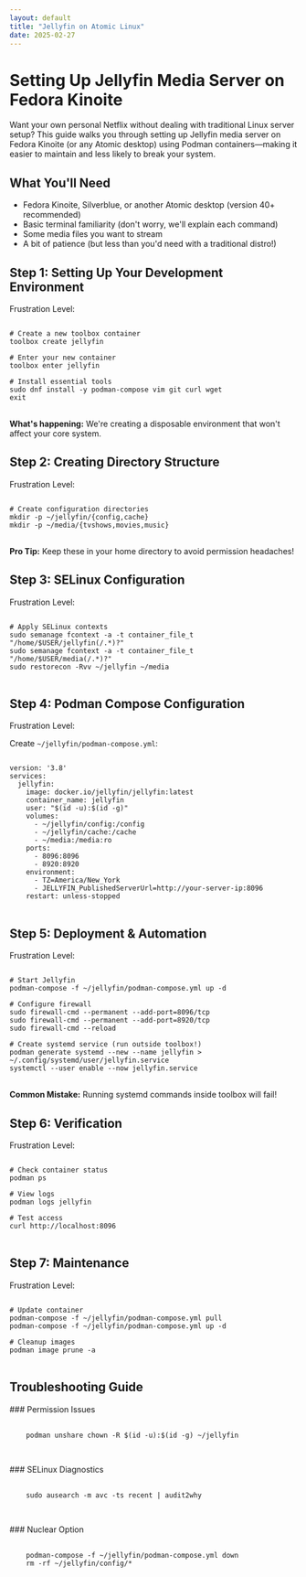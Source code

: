 ```yaml
---
layout: default
title: "Jellyfin on Atomic Linux"
date: 2025-02-27
---
```


# Setting Up Jellyfin Media Server on Fedora Kinoite

<div class="intro-note">
    <p>
        Want your own personal Netflix without dealing with traditional Linux server setup?
        This guide walks you through setting up Jellyfin media server on Fedora Kinoite (or any Atomic desktop)
        using Podman containers—making it easier to maintain and less likely to break your system.
    </p>
</div>

## What You'll Need

- Fedora Kinoite, Silverblue, or another Atomic desktop (version 40+ recommended)
- Basic terminal familiarity (don't worry, we'll explain each command)
- Some media files you want to stream
- A bit of patience (but less than you'd need with a traditional distro!)

## Step 1: Setting Up Your Development Environment

<div class="frustration-meter">
    <div class="frustration-label">Frustration Level:</div>
    <div class="frustration-level">
        <div class="frustration-fill frustration-low"></div>
    </div>
</div>

<pre>
<code>
# Create a new toolbox container
toolbox create jellyfin

# Enter your new container
toolbox enter jellyfin

# Install essential tools
sudo dnf install -y podman-compose vim git curl wget
exit
</code>
</pre>

<div class="tip-box">
    <strong>What's happening:</strong> We're creating a disposable environment that won't affect your core system.
</div>

## Step 2: Creating Directory Structure

<div class="frustration-meter">
    <div class="frustration-label">Frustration Level:</div>
    <div class="frustration-level">
        <div class="frustration-fill frustration-low"></div>
    </div>
</div>

<pre>
<code>
# Create configuration directories
mkdir -p ~/jellyfin/{config,cache}
mkdir -p ~/media/{tvshows,movies,music}
</code>
</pre>

<div class="reality-check">
    <strong>Pro Tip:</strong> Keep these in your home directory to avoid permission headaches!
</div>

## Step 3: SELinux Configuration

<div class="frustration-meter">
    <div class="frustration-label">Frustration Level:</div>
    <div class="frustration-level">
        <div class="frustration-fill frustration-medium"></div>
    </div>
</div>

<pre>
<code>
# Apply SELinux contexts
sudo semanage fcontext -a -t container_file_t "/home/$USER/jellyfin(/.*)?"
sudo semanage fcontext -a -t container_file_t "/home/$USER/media(/.*)?"
sudo restorecon -Rvv ~/jellyfin ~/media
</code>
</pre>

## Step 4: Podman Compose Configuration

<div class="frustration-meter">
    <div class="frustration-label">Frustration Level:</div>
    <div class="frustration-level">
        <div class="frustration-fill frustration-medium"></div>
    </div>
</div>

<p>Create <code>~/jellyfin/podman-compose.yml</code>:</p>

<pre>
<code>
version: '3.8'
services:
  jellyfin:
    image: docker.io/jellyfin/jellyfin:latest
    container_name: jellyfin
    user: "$(id -u):$(id -g)"
    volumes:
      - ~/jellyfin/config:/config
      - ~/jellyfin/cache:/cache
      - ~/media:/media:ro
    ports:
      - 8096:8096
      - 8920:8920
    environment:
      - TZ=America/New_York
      - JELLYFIN_PublishedServerUrl=http://your-server-ip:8096
    restart: unless-stopped
</code>
</pre>

## Step 5: Deployment & Automation

<div class="frustration-meter">
    <div class="frustration-label">Frustration Level:</div>
    <div class="frustration-level">
        <div class="frustration-fill frustration-medium"></div>
    </div>
</div>

<pre>
<code>
# Start Jellyfin
podman-compose -f ~/jellyfin/podman-compose.yml up -d

# Configure firewall
sudo firewall-cmd --permanent --add-port=8096/tcp
sudo firewall-cmd --permanent --add-port=8920/tcp
sudo firewall-cmd --reload

# Create systemd service (run outside toolbox!)
podman generate systemd --new --name jellyfin > ~/.config/systemd/user/jellyfin.service
systemctl --user enable --now jellyfin.service
</code>
</pre>

<div class="reality-check">
    <strong>Common Mistake:</strong> Running systemd commands inside toolbox will fail!
</div>

## Step 6: Verification

<div class="frustration-meter">
    <div class="frustration-label">Frustration Level:</div>
    <div class="frustration-level">
        <div class="frustration-fill frustration-low"></div>
    </div>
</div>

<pre>
<code>
# Check container status
podman ps

# View logs
podman logs jellyfin

# Test access
curl http://localhost:8096
</code>
</pre>

## Step 7: Maintenance

<div class="frustration-meter">
    <div class="frustration-label">Frustration Level:</div>
    <div class="frustration-level">
        <div class="frustration-fill frustration-low"></div>
    </div>
</div>

<pre>
<code>
# Update container
podman-compose -f ~/jellyfin/podman-compose.yml pull
podman-compose -f ~/jellyfin/podman-compose.yml up -d

# Cleanup images
podman image prune -a
</code>
</pre>

## Troubleshooting Guide

<div class="tip-box">
    ### Permission Issues
    <pre>
    <code>
    podman unshare chown -R $(id -u):$(id -g) ~/jellyfin
    </code>
    </pre>
</div>

<div class="tip-box">
    ### SELinux Diagnostics
    <pre>
    <code>
    sudo ausearch -m avc -ts recent | audit2why
    </code>
    </pre>
</div>

<div class="reality-check">
    ### Nuclear Option
    <pre>
    <code>
    podman-compose -f ~/jellyfin/podman-compose.yml down
    rm -rf ~/jellyfin/config/*
    </code>
    </pre>
</div>

